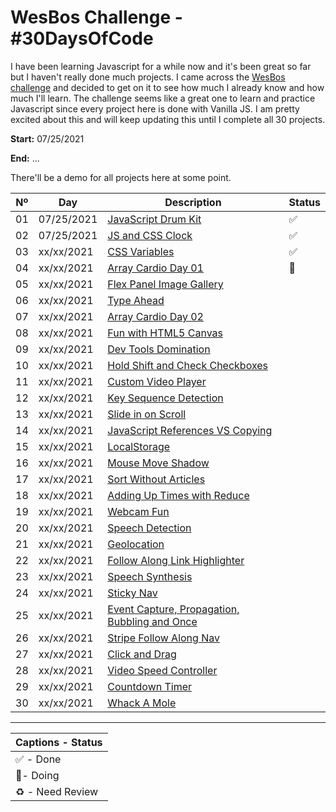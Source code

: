 ﻿# WesBos Challenge - #30DaysOfCode

I have been learning Javascript for a while now and it's been great so far but I haven't really done much projects. I came across the [WesBos challenge](https://javascript30.com/) and decided to get on it to see how much I already know and how much I'll learn. The challenge seems like a great one to learn and practice Javascript since every project here is done with Vanilla JS. I am pretty excited about this and will keep updating this until I complete all 30 projects.

**Start:** 07/25/2021

**End:** ...

There'll be a demo for all projects here at some point.

Nº | Day        | Description            | Status
--|-----------|------------------------|---
01|07/25/2021 |[JavaScript Drum Kit](/01-DrumKit) | ✅
02|07/25/2021 |[JS and CSS Clock](/02-jsClock) | ✅
03|xx/xx/2021 |[CSS Variables](/03-CSSVariables) | ✅
04|xx/xx/2021 |[Array Cardio Day 01](/04-ArrayCardioDay-1) | 🔵
05|xx/xx/2021 |[Flex Panel Image Gallery](/05-FlexPanelGallery) | 
06|xx/xx/2021|[Type Ahead](/06-TypeAhead) | 
07|xx/xx/2021 |[Array Cardio Day 02](/07-ArrayCardioDay-2) | 
08|xx/xx/2021 |[Fun with HTML5 Canvas](/08-HTML5Canvas) | 
09|xx/xx/2021 |[Dev Tools Domination](/09-DevToolsDomination) | 
10|xx/xx/2021 |[Hold Shift and Check Checkboxes](/10-HoldShiftandCheckCheckboxes) | 
11|xx/xx/2021 |[Custom Video Player](/11-CustomVideoPlayer) | 
12|xx/xx/2021 |[Key Sequence Detection](/12-KeySequenceDetection) | 
13|xx/xx/2021 |[Slide in on Scroll](/13-Slidein-onScroll) | 
14|xx/xx/2021 |[JavaScript References VS Copying](/14-JavaScriptReferencesVSCopying) | 
15|xx/xx/2021 |[LocalStorage](/15-LocalStorage) | 
16|xx/xx/2021|[Mouse Move Shadow](/16-MouseMoveShadow) | 
17|xx/xx/2021 |[Sort Without Articles](/17-SortWithoutArticles) | 
18|xx/xx/2021 |[Adding Up Times with Reduce](/18-AddingUpTimeswithReduce) | 
19|xx/xx/2021 |[Webcam Fun](19-WebcamFun) | 
20|xx/xx/2021 |[Speech Detection](/20-SpeechDetection) | 
21|xx/xx/2021 |[Geolocation](/21-Geolocation) | 
22|xx/xx/2021 |[Follow Along Link Highlighter](/22-FollowAlongLinkHighlighter) | 
23|xx/xx/2021 |[Speech Synthesis](/23-SpeechSynthesis) | 
24|xx/xx/2021 |[Sticky Nav](/24-StickyNav) | 
25|xx/xx/2021 |[Event Capture, Propagation, Bubbling and Once](/25-EventDelegation) | 
26|xx/xx/2021 |[Stripe Follow Along Nav](/26-StripeFollowAlongNav) | 
27|xx/xx/2021|[Click and Drag](/27-ClickandDrag) | 
28|xx/xx/2021 |[Video Speed Controller](/28-VideoSpeedController) | 
29|xx/xx/2021 |[Countdown Timer](/29-Countdown-Timer) | 
30|xx/xx/2021 |[Whack A Mole](/30-WhackAMole) | 

___

|Captions - Status |
|---------|
|✅ - Done |
|🔵- Doing |
|♻ - Need Review
